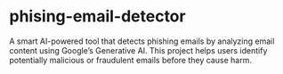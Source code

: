# phising-email-detector
A smart AI-powered tool that detects phishing emails by analyzing email content using Google’s Generative AI. This project helps users identify potentially malicious or fraudulent emails before they cause harm.
